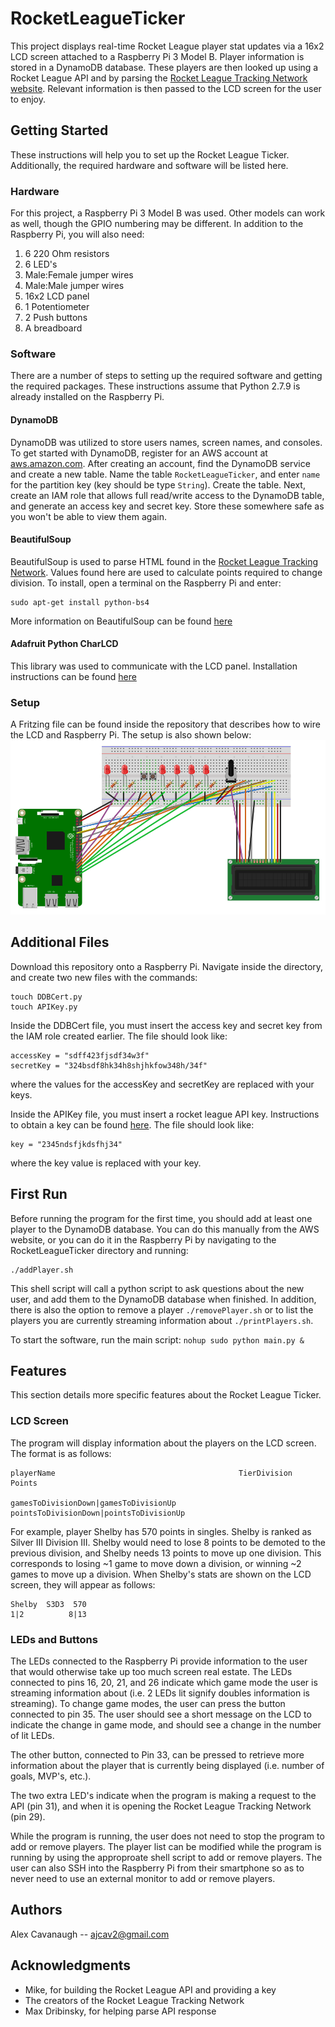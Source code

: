 # RocketLeagueTicker
This project displays real-time Rocket League player stat updates via a 16x2 LCD screen attached to a Raspberry Pi 3 Model B. Player information is stored in a DynamoDB database. These players are then looked up using a Rocket League API and by parsing the [Rocket League Tracking Network website](https://rocketleague.tracker.network/). Relevant information is then passed to the LCD screen for the user to enjoy.

## Getting Started
These instructions will help you to set up the Rocket League Ticker. Additionally, the required hardware and software will be listed here.

### Hardware
For this project, a Raspberry Pi 3 Model B was used. Other models can work as well, though the GPIO numbering may be different. In addition to the Raspberry Pi, you will also need:
  1. 6 220 Ohm resistors
  2. 6 LED's
  3. Male:Female jumper wires
  4. Male:Male jumper wires
  5. 16x2 LCD panel
  6. 1 Potentiometer
  7. 2 Push buttons
  8. A breadboard

### Software
There are a number of steps to setting up the required software and getting the required packages. These instructions assume that Python 2.7.9 is already installed on the Raspberry Pi.

#### DynamoDB
DynamoDB was utilized to store users names, screen names, and consoles. To get started with DynamoDB, register for an AWS account at [aws.amazon.com](aws.amazon.com). After creating an account, find the DynamoDB service and create a new table. Name the table `RocketLeagueTicker`, and enter `name` for the partition key (key should be type `String`). Create the table. Next, create an IAM role that allows full read/write access to the DynamoDB table, and generate an access key and secret key. Store these somewhere safe as you won't be able to view them again.

#### BeautifulSoup
BeautifulSoup is used to parse HTML found in the [Rocket League Tracking Network](https://rocketleague.tracker.network/). Values found here are used to calculate points required to change division. To install, open a terminal on the Raspberry Pi and enter:
```
sudo apt-get install python-bs4
```
More information on BeautifulSoup can be found [here](https://www.crummy.com/software/BeautifulSoup/bs4/doc/#)

#### Adafruit Python CharLCD
This library was used to communicate with the LCD panel. Installation instructions can be found [here](https://github.com/adafruit/Adafruit_Python_CharLCD)

### Setup
A Fritzing file can be found inside the repository that describes how to wire the LCD and Raspberry Pi. The setup is also shown below:
![alt text][schematic]

[schematic]: https://github.com/ajcav2/RocketLeagueTicker/blob/master/RocketLeagueTickerSchematic.PNG "Ticker Schematic"


## Additional Files
Download this repository onto a Raspberry Pi. Navigate inside the directory, and create two new files with the commands:
```
touch DDBCert.py
touch APIKey.py
```
Inside the DDBCert file, you must insert the access key and secret key from the IAM role created earlier. The file should look like:
```
accessKey = "sdff423fjsdf34w3f"
secretKey = "324bsdf8hk34h8shjhkfow348h/34f"
```
where the values for the accessKey and secretKey are replaced with your keys.

Inside the APIKey file, you must insert a rocket league API key. Instructions to obtain a key can be found [here](http://documentation.rocketleaguestats.com/#introduction). The file should look like:
```
key = "2345ndsfjkdsfhj34"
```
where the key value is replaced with your key.

## First Run
Before running the program for the first time, you should add at least one player to the DynamoDB database. You can do this manually from the AWS website, or you can do it in the Raspberry Pi by navigating to the RocketLeagueTicker directory and running:
```
./addPlayer.sh
```
This shell script will call a python script to ask questions about the new user, and add them to the DynamoDB database when finished. In addition, there is also the option to remove a player `./removePlayer.sh` or to list the players you are currently streaming information about `./printPlayers.sh`. 

To start the software, run the main script:
```nohup sudo python main.py &```

## Features
This section details more specific features about the Rocket League Ticker.

### LCD Screen
The program will display information about the players on the LCD screen. The format is as follows:
```
playerName                                         TierDivision       Points

gamesToDivisionDown|gamesToDivisionUp     pointsToDivisionDown|pointsToDivisionUp
```

For example, player Shelby has 570 points in singles. Shelby is ranked as Silver III Division III. Shelby would need to lose 8 points to be demoted to the previous division, and Shelby needs 13 points to move up one division. This corresponds to losing ~1 game to move down a division, or winning ~2 games to move up a division. When Shelby's stats are shown on the LCD screen, they will appear as follows:
```
Shelby  S3D3  570
1|2          8|13
```

### LEDs and Buttons
The LEDs connected to the Raspberry Pi provide information to the user that would otherwise take up too much screen real estate. The LEDs connected to pins 16, 20, 21, and 26 indicate which game mode the user is streaming information about (i.e. 2 LEDs lit signify doubles information is streaming). To change game modes, the user can press the button connected to pin 35. The user should see a short message on the LCD to indicate the change in game mode, and should see a change in the number of lit LEDs.

The other button, connected to Pin 33, can be pressed to retrieve more information about the player that is currently being displayed (i.e. number of goals, MVP's, etc.). 

The two extra LED's indicate when the program is making a request to the API (pin 31), and when it is opening the Rocket League Tracking Network (pin 29).

While the program is running, the user does not need to stop the program to add or remove players. The player list can be modified while the program is running by using the approproate shell script to add or remove players. The user can also SSH into the Raspberry Pi from their smartphone so as to never need to use an external monitor to add or remove players.

## Authors
Alex Cavanaugh -- ajcav2@gmail.com

## Acknowledgments
+ Mike, for building the Rocket League API and providing a key
+ The creators of the Rocket League Tracking Network
+ Max Dribinsky, for helping parse API response
